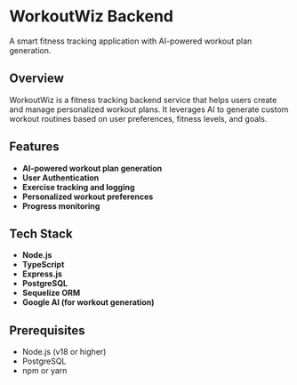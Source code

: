 # WorkoutWiz Backend

A smart fitness tracking application with AI-powered workout plan generation.

## Overview

WorkoutWiz is a fitness tracking backend service that helps users create and manage personalized workout plans. It leverages AI to generate custom workout routines based on user preferences, fitness levels, and goals.

## Features

- **AI-powered workout plan generation**
- **User Authentication**
- **Exercise tracking and logging**
- **Personalized workout preferences**
- **Progress monitoring**

## Tech Stack

- **Node.js**
- **TypeScript**
- **Express.js**
- **PostgreSQL**
- **Sequelize ORM**
- **Google AI (for workout generation)**

## Prerequisites

- Node.js (v18 or higher)
- PostgreSQL
- npm or yarn
